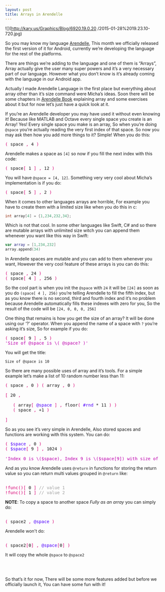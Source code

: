 ```yaml
---
layout: post
title: Arrays in Arendelle
---
```


![](http://kary.us/Graphics/Blog/6920.19.0.20
/2015-01-28%2019.23.10-720.jpg)

So you may know my language [Arendelle](http://web.arendelle.org), This month we officially released the first version of it for Android, currently we’re developing the language for the rest of the platforms. 

There are things we’re adding to the language and one of them is “Arrays”, Array actually give the user many super powers and it’s a very necessary part of our language. However what you don’t know is it’s already coming with the language in our Android app. 

Actually I made Arendelle Language in the first place but everything about array other than it’s size command were Micha’s ideas. Soon there will be some chapters in [Arendelle Book](http://web.arendelle.org/book/) explaining array and some exercises about it but for now let’s just have a quick look at it.

If you’re an Arendelle developer you may have used it without even knowing it! Because like MATLAB and Octave every single space you create is an Array! Yes! Every single space you make is an array, So when you’re doing `@space` you’re actually reading the very first index of that space. So now you may ask then how you add more things to it? Simple! When you do this:

<!-- CLIFF HIGHLIGHTER 0.02 DEV GENERATED CODE BLOCK-->

<pre style="font-family: Monospace;">
<span style="color:#D60073">(</span>&nbsp;space&nbsp;<span style="color:#D60073">,</span>&nbsp;4&nbsp;<span style="color:#D60073">)</span></pre>

<!-- CLIFF HIGHLIGHTER 0.02 DEV GENERATED CODE BLOCK-->

Arendelle makes a space as `[4]` so now if you fill the next index with this code:

<!-- CLIFF HIGHLIGHTER 0.02 DEV GENERATED CODE BLOCK-->

<pre style="font-family: Monospace;">
<span style="color:#D60073">(</span>&nbsp;space<span style="color:#D60073">[</span>&nbsp;1&nbsp;<span style="color:#D60073">]</span>&nbsp;<span style="color:#D60073">,</span>&nbsp;12&nbsp;<span style="color:#D60073">)</span></pre>

<!-- CLIFF HIGHLIGHTER 0.02 DEV GENERATED CODE BLOCK-->

You will have `@space = [4, 12]`. Something very very cool about Micha’s implementation is if you do: 

<!-- CLIFF HIGHLIGHTER 0.02 DEV GENERATED CODE BLOCK-->

<pre style="font-family: Monospace;">
<span style="color:#D60073">(</span>&nbsp;space<span style="color:#D60073">[</span>&nbsp;5&nbsp;<span style="color:#D60073">]</span>&nbsp;<span style="color:#D60073">,</span>&nbsp;2&nbsp;<span style="color:#D60073">)</span></pre>

<!-- CLIFF HIGHLIGHTER 0.02 DEV GENERATED CODE BLOCK-->

When it comes to other languages arrays are horrible, For example you have to create them with a limited size like when you do this in c:

```c
int array[4] = {1,234,232,34};
```

Which is not that cool. In some other languages like Swift, C# and so there are mutable arrays with unlimited size witch you can append them whenever you want like this way in Swift:

```Swift
var array = [1,234,232]
array.append(34)
```

In Arendelle spaces are mutable and you can add to them whenever you want, However the very cool feature of these arrays is you can do this:


<!-- CLIFF HIGHLIGHTER 0.02 DEV GENERATED CODE BLOCK-->

<pre style="font-family: Monospace;">
<span style="color:#D60073">(</span>&nbsp;space&nbsp;<span style="color:#D60073">,</span>&nbsp;24&nbsp;<span style="color:#D60073">)</span><br><span style="color:#D60073">(</span>&nbsp;space<span style="color:#D60073">[</span>&nbsp;4&nbsp;<span style="color:#D60073">]</span>&nbsp;<span style="color:#D60073">,</span>&nbsp;256&nbsp;<span style="color:#D60073">)</span></pre>

<!-- CLIFF HIGHLIGHTER 0.02 DEV GENERATED CODE BLOCK-->

So the cool part is when you init the `@space` with `24` it will be `[24]` as soon as you do `(space[ 4 ], 256)` you’re telling Arendelle to fill the fifth index, but as you know there is no second, third and fourth index and it’s no problem because Arendelle automatically fills these indexes with zero for you, So the result of the code will be `[24, 0, 0, 0, 256]`

One thing that remains is how you get the size of an array? It will be done using our ‘?’ operator. When you append the name of a space with `?` you’re asking it’s size, So for example if you do:

<!-- CLIFF HIGHLIGHTER 0.02 DEV GENERATED CODE BLOCK-->

<pre style="font-family: Monospace;">
<span style="color:#D60073">(</span>&nbsp;space<span style="color:#D60073">[</span>&nbsp;9&nbsp;<span style="color:#D60073">]</span>&nbsp;<span style="color:#D60073">,</span>&nbsp;5&nbsp;<span style="color:#D60073">)</span><br><span style="color:#BD00AD">'Size of @space is \( @space? )'</span></pre>

<!-- CLIFF HIGHLIGHTER 0.02 DEV GENERATED CODE BLOCK-->

You will get the title:

```
Size of @space is 10
```

So there are many possible uses of array and it’s tools. For a simple example let’s make a list of 10 random number less than 11:

<!-- CLIFF HIGHLIGHTER 0.02 DEV GENERATED CODE BLOCK-->

<pre style="font-family: Monospace;">
<span style="color:#D60073">(</span>&nbsp;space&nbsp;<span style="color:#D60073">,</span>&nbsp;0&nbsp;<span style="color:#D60073">)</span>&nbsp;<span style="color:#D60073">(</span>&nbsp;array&nbsp;<span style="color:#D60073">,</span>&nbsp;0&nbsp;<span style="color:#D60073">)</span><br><br><span style="color:#D60073">[</span>&nbsp;20&nbsp;<span style="color:#D60073">,</span><br><br>&nbsp;&nbsp;&nbsp;<span style="color:#D60073">(</span>&nbsp;array<span style="color:#D60073">[</span>&nbsp;<span style="color:#4E00FC">@space</span>&nbsp;<span style="color:#D60073">]</span>&nbsp;<span style="color:#D60073">,</span>&nbsp;floor<span style="color:#D60073">(</span>&nbsp;<span style="color:#4E00FC">#rnd</span>&nbsp;*&nbsp;11&nbsp;<span style="color:#D60073">)</span>&nbsp;<span style="color:#D60073">)</span><br>&nbsp;&nbsp;&nbsp;<span style="color:#D60073">(</span>&nbsp;space&nbsp;<span style="color:#D60073">,</span>&nbsp;+1&nbsp;<span style="color:#D60073">)</span><br><br><span style="color:#D60073">]</span></pre>

<!-- CLIFF HIGHLIGHTER 0.02 DEV GENERATED CODE BLOCK-->

So as you see it’s very simple in Arendelle, Also stored spaces and functions are working with this system. You can do:

<!-- CLIFF HIGHLIGHTER 0.02 DEV GENERATED CODE BLOCK-->

<pre style="font-family: Monospace;">
<span style="color:#D60073">(</span>&nbsp;<span style="color:#4E00FC">$space</span>&nbsp;<span style="color:#D60073">,</span>&nbsp;0&nbsp;<span style="color:#D60073">)</span><br><span style="color:#D60073">(</span>&nbsp;<span style="color:#4E00FC">$space</span><span style="color:#D60073">[</span>&nbsp;9&nbsp;<span style="color:#D60073">]</span>&nbsp;<span style="color:#D60073">,</span>&nbsp;1024&nbsp;<span style="color:#D60073">)</span><br><br><span style="color:#BD00AD">'Index 0 is \($space), Index 9 is \($space[9]) with size of \($space?)'</span></pre>

<!-- CLIFF HIGHLIGHTER 0.02 DEV GENERATED CODE BLOCK-->

And as you know Arendelle uses `@return` in functions for storing the return value so you can return multi values grouped in `@return` like:

<!-- CLIFF HIGHLIGHTER 0.02 DEV GENERATED CODE BLOCK-->

<pre style="font-family: Monospace;">
<br><span style="color:#D60073">!func</span><span style="color:#D60073">(</span><span style="color:#D60073">)</span><span style="color:#D60073">[</span>&nbsp;0&nbsp;<span style="color:#D60073">]</span>&nbsp;<span style="color:#A0A0A0">//&nbsp;value&nbsp;1</span><br><span style="color:#D60073">!func</span><span style="color:#D60073">(</span><span style="color:#D60073">)</span><span style="color:#D60073">[</span>&nbsp;1&nbsp;<span style="color:#D60073">]</span>&nbsp;<span style="color:#A0A0A0">//&nbsp;value&nbsp;2</span><br></pre>

<!-- CLIFF HIGHLIGHTER 0.02 DEV GENERATED CODE BLOCK-->

**NOTE**: To copy a space to another space *Fully as an array* you can simply do:

<!-- CLIFF HIGHLIGHTER 0.02 DEV GENERATED CODE BLOCK-->

<pre style="font-family: Monospace;">
<br><span style="color:#D60073">(</span>&nbsp;space2&nbsp;<span style="color:#D60073">,</span>&nbsp;<span style="color:#4E00FC">@space</span>&nbsp;<span style="color:#D60073">)</span></pre>

<!-- CLIFF HIGHLIGHTER 0.02 DEV GENERATED CODE BLOCK-->

Arendelle won't do:

<!-- CLIFF HIGHLIGHTER 0.02 DEV GENERATED CODE BLOCK-->

<pre style="font-family: Monospace;">
<br><span style="color:#D60073">(</span>&nbsp;space2<span style="color:#D60073">[</span>0<span style="color:#D60073">]</span>&nbsp;<span style="color:#D60073">,</span>&nbsp;<span style="color:#4E00FC">@space</span><span style="color:#D60073">[</span>0<span style="color:#D60073">]</span>&nbsp;<span style="color:#D60073">)</span></pre>

<!-- CLIFF HIGHLIGHTER 0.02 DEV GENERATED CODE BLOCK-->

It will copy the whole `@space` to `@space2`

<br><br>

So that’s it for now, There will be some more features added but before we officially launch it, You can have some fun with it!


